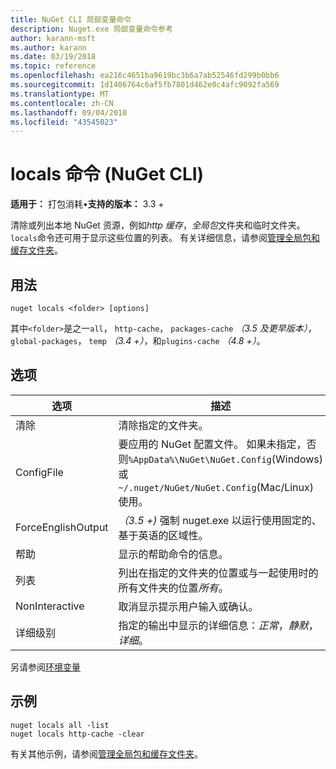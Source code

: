 ```yaml
---
title: NuGet CLI 局部变量命令
description: Nuget.exe 局部变量命令参考
author: karann-msft
ms.author: karann
ms.date: 03/19/2018
ms.topic: reference
ms.openlocfilehash: ea216c4651ba9619bc3b6a7ab52546fd299b0bb6
ms.sourcegitcommit: 1d1406764c6af5fb7801d462e0c4afc9092fa569
ms.translationtype: MT
ms.contentlocale: zh-CN
ms.lasthandoff: 09/04/2018
ms.locfileid: "43545023"
---
```

# <a name="locals-command-nuget-cli"></a>locals 命令 (NuGet CLI)

**适用于：** 打包消耗&bullet;**支持的版本：** 3.3 +

清除或列出本地 NuGet 资源，例如*http 缓存*，*全局包*文件夹和临时文件夹。 `locals`命令还可用于显示这些位置的列表。 有关详细信息，请参阅[管理全局包和缓存文件夹](../consume-packages/managing-the-global-packages-and-cache-folders.md)。

## <a name="usage"></a>用法

```cli
nuget locals <folder> [options]
```

其中`<folder>`是之一`all`， `http-cache`， `packages-cache` *（3.5 及更早版本）*， `global-packages`， `temp` *（3.4 +）*，和`plugins-cache` *（4.8 +）*。

## <a name="options"></a>选项

| 选项 | 描述 |
| --- | --- |
| 清除 | 清除指定的文件夹。 |
| ConfigFile | 要应用的 NuGet 配置文件。 如果未指定，否则`%AppData%\NuGet\NuGet.Config`(Windows) 或`~/.nuget/NuGet/NuGet.Config`(Mac/Linux) 使用。|
| ForceEnglishOutput | *（3.5 +)* 强制 nuget.exe 以运行使用固定的、 基于英语的区域性。 |
| 帮助 | 显示的帮助命令的信息。 |
| 列表 | 列出在指定的文件夹的位置或与一起使用时的所有文件夹的位置*所有*。 |
| NonInteractive | 取消显示提示用户输入或确认。 |
| 详细级别 | 指定的输出中显示的详细信息：*正常*，*静默*，*详细*。 |

另请参阅[环境变量](cli-ref-environment-variables.md)

## <a name="examples"></a>示例

```cli
nuget locals all -list
nuget locals http-cache -clear
```

有关其他示例，请参阅[管理全局包和缓存文件夹](../consume-packages/managing-the-global-packages-and-cache-folders.md)。
